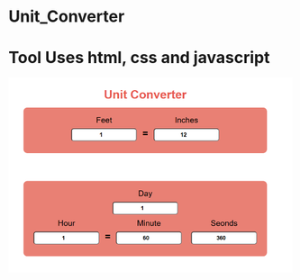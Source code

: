 # Unit_Converter
# Tool Uses html, css and javascript
![Screenshot Description](unit_converter_snap.png)
